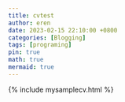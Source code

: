 ```yaml
---
title: cvtest
author: eren
date: 2023-02-15 22:10:00 +0800
categories: [Blogging]
tags: [programing]
pin: true
math: true
mermaid: true
---
```


{% include mysamplecv.html %}

